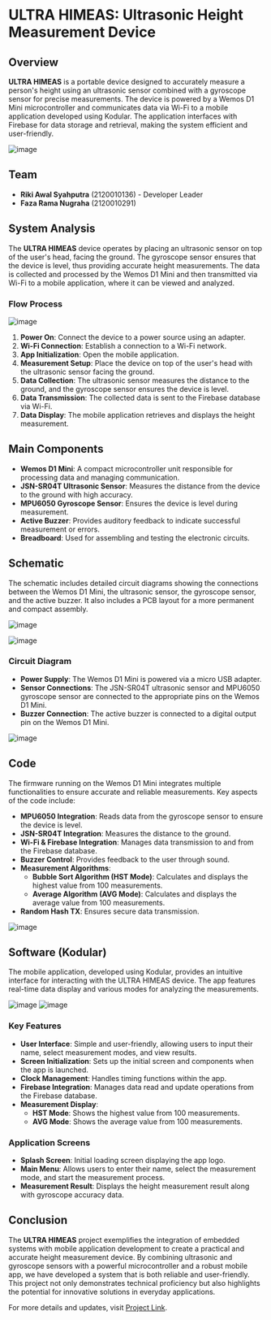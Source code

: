 # ULTRA HIMEAS: Ultrasonic Height Measurement Device

## Overview

**ULTRA HIMEAS** is a portable device designed to accurately measure a person's height using an ultrasonic sensor combined with a gyroscope sensor for precise measurements. The device is powered by a Wemos D1 Mini microcontroller and communicates data via Wi-Fi to a mobile application developed using Kodular. The application interfaces with Firebase for data storage and retrieval, making the system efficient and user-friendly.

![image](https://github.com/Qyuzet/Qyuzet/assets/93258081/f86e9b3b-f6e8-4d4e-849d-d3cbc705514e)


## Team

- **Riki Awal Syahputra** (2120010136) - Developer Leader
- **Faza Rama Nugraha** (2120010291)

## System Analysis

The **ULTRA HIMEAS** device operates by placing an ultrasonic sensor on top of the user's head, facing the ground. The gyroscope sensor ensures that the device is level, thus providing accurate height measurements. The data is collected and processed by the Wemos D1 Mini and then transmitted via Wi-Fi to a mobile application, where it can be viewed and analyzed.

### Flow Process

![image](https://github.com/Qyuzet/Qyuzet/assets/93258081/2fa43a6d-51eb-4d2c-9582-692cd5f65d84)

1. **Power On**: Connect the device to a power source using an adapter.
2. **Wi-Fi Connection**: Establish a connection to a Wi-Fi network.
3. **App Initialization**: Open the mobile application.
4. **Measurement Setup**: Place the device on top of the user's head with the ultrasonic sensor facing the ground.
5. **Data Collection**: The ultrasonic sensor measures the distance to the ground, and the gyroscope sensor ensures the device is level.
6. **Data Transmission**: The collected data is sent to the Firebase database via Wi-Fi.
7. **Data Display**: The mobile application retrieves and displays the height measurement.

## Main Components

- **Wemos D1 Mini**: A compact microcontroller unit responsible for processing data and managing communication.
- **JSN-SR04T Ultrasonic Sensor**: Measures the distance from the device to the ground with high accuracy.
- **MPU6050 Gyroscope Sensor**: Ensures the device is level during measurement.
- **Active Buzzer**: Provides auditory feedback to indicate successful measurement or errors.
- **Breadboard**: Used for assembling and testing the electronic circuits.

## Schematic

The schematic includes detailed circuit diagrams showing the connections between the Wemos D1 Mini, the ultrasonic sensor, the gyroscope sensor, and the active buzzer. It also includes a PCB layout for a more permanent and compact assembly.

![image](https://github.com/Qyuzet/Qyuzet/assets/93258081/638810ca-4bb3-47d6-9f00-bf36074e167c)

![image](https://github.com/Qyuzet/Qyuzet/assets/93258081/541fb545-4fdd-47d4-a06b-5b7a86d67209)

### Circuit Diagram

- **Power Supply**: The Wemos D1 Mini is powered via a micro USB adapter.
- **Sensor Connections**: The JSN-SR04T ultrasonic sensor and MPU6050 gyroscope sensor are connected to the appropriate pins on the Wemos D1 Mini.
- **Buzzer Connection**: The active buzzer is connected to a digital output pin on the Wemos D1 Mini.


![image](https://github.com/Qyuzet/Qyuzet/assets/93258081/cabaf61d-cb24-4a47-953b-7a8b175706c3)


## Code

The firmware running on the Wemos D1 Mini integrates multiple functionalities to ensure accurate and reliable measurements. Key aspects of the code include:

- **MPU6050 Integration**: Reads data from the gyroscope sensor to ensure the device is level.
- **JSN-SR04T Integration**: Measures the distance to the ground.
- **Wi-Fi & Firebase Integration**: Manages data transmission to and from the Firebase database.
- **Buzzer Control**: Provides feedback to the user through sound.
- **Measurement Algorithms**:
  - **Bubble Sort Algorithm (HST Mode)**: Calculates and displays the highest value from 100 measurements.
  - **Average Algorithm (AVG Mode)**: Calculates and displays the average value from 100 measurements.
- **Random Hash TX**: Ensures secure data transmission.

![image](https://github.com/Qyuzet/Qyuzet/assets/93258081/471acacc-fc96-4c13-93cc-ac2431315c0b)

## Software (Kodular)

The mobile application, developed using Kodular, provides an intuitive interface for interacting with the ULTRA HIMEAS device. The app features real-time data display and various modes for analyzing the measurements.

![image](https://github.com/Qyuzet/Qyuzet/assets/93258081/9615a692-4031-4421-9e22-e7b36d25435b)
![image](https://github.com/Qyuzet/Qyuzet/assets/93258081/15e4b3ee-4339-47a5-955a-ac988bc78a34)

### Key Features

- **User Interface**: Simple and user-friendly, allowing users to input their name, select measurement modes, and view results.
- **Screen Initialization**: Sets up the initial screen and components when the app is launched.
- **Clock Management**: Handles timing functions within the app.
- **Firebase Integration**: Manages data read and update operations from the Firebase database.
- **Measurement Display**:
  - **HST Mode**: Shows the highest value from 100 measurements.
  - **AVG Mode**: Shows the average value from 100 measurements.

### Application Screens

- **Splash Screen**: Initial loading screen displaying the app logo.
- **Main Menu**: Allows users to enter their name, select the measurement mode, and start the measurement process.
- **Measurement Result**: Displays the height measurement result along with gyroscope accuracy data.

## Conclusion

The **ULTRA HIMEAS** project exemplifies the integration of embedded systems with mobile application development to create a practical and accurate height measurement device. By combining ultrasonic and gyroscope sensors with a powerful microcontroller and a robust mobile app, we have developed a system that is both reliable and user-friendly. This project not only demonstrates technical proficiency but also highlights the potential for innovative solutions in everyday applications.

For more details and updates, visit [Project Link](https://bit.ly/3DhhFww).
